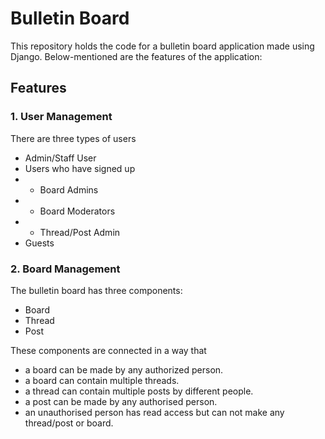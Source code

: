 # Bulletin Board

This repository holds the code for a bulletin board application made using Django.
Below-mentioned are the features of the application:

## Features
### 1. User Management
There are three types of users

- Admin/Staff User
- Users who have signed up
- - Board Admins
- - Board Moderators
- - Thread/Post Admin
- Guests

### 2. Board Management
The bulletin board has three components:

- Board
- Thread
- Post

These components are connected in a way that 
- a board can be made by any authorized person.
- a board can contain multiple threads.
- a thread can contain multiple posts by different people.
- a post can be made by any authorised person.
- an unauthorised person has read access but can not make any thread/post or board.
